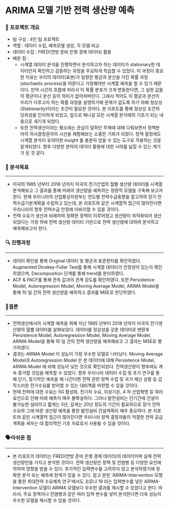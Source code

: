 # ARIMA 모델 기반 전력 생산량 예측

### 📣 프로젝트 개요
- 팀 구성 : 4인 팀 프로젝트
- 역할 : 데이터 수집, 예측모델 생성, 각 모델 비교
- 데이터 수집 : FRED(연방 준비 은행 경제 데이터) 활용
- 배운 점 :
    - 시계열 데이터 분석을 진행하면서 분석하고자 하는 데이터가 stationary한 데이터인지 확인하고 검증하는 과정을 주요하게 학습할 수 있었다. 이 과정이 중요한 이유는 우리의 데이터(표본)가 일정한 평균과 분산을 가진 확률 과정(stochastic process)을 따른다고 가정해야만 시계열 예측을 할 수 있기 때문이다. 만약 시간의 흐름에 따라서 이 확률 분포가 크게 변동한다면, 그 실현 값들의 평균이나 분산 등의 의미가 없어져버린다. 그래서 적어도 이 평균과 분산이 우리가 다루고자 하는 확률 과정을 설명하기에 문제가 없도록 하기 위해 정상성(Stationarity)이라는 조건이 필요한 것이다. 본 리포트를 통해 정상성 조건의 당위성을 인지하게 되었고, 앞으로 해나갈 모든 시계열 분석에의 기초가 되는 내용으로 새기게 되었다.
    - 또한 전력생산이라는 평소에는 관심이 덜하던 주제에 대해 다뤄보면서 정책분야의 의사결정권자의 시선을 체험해보는 소중한 기회가 되었다. 정책 결정에도 시계열 분석이 유의미한 insight 를 충분히 얻을 수 있는 도구로 작용하는 것을 알게되었다. 향후 다양한 분야의 데이터 활용에 대한 시야를 넓힐 수 있는 계기가 된 것 같다.

### 🎯 분석목표

---

- 미국의 1985 년부터 2018 년까지 미국의 전기산업의 월별 생산량 데이터를 시계열 분석해보고 그 결과를 통해 미래의 생산량을 예측하는 정량적 모델을 구축해 보고자 한다. 현재 우리나라의 산업통상자원부는 연도별 전력수급동향을 참고하여 장기 전력수급기본계획을 수립하고 있는데, 본 리포트와 같은 시계열적 접근이 많아진다면 우리나라의 향후 전력수급 안정에 이바지할 수 있을 것이다.
- 전력 수요가 생산과 비례하여 정확한 정책이 이루어졌고 생산량이 최적화되어 생산되었다는 가정 하에 전력 생산량 데이터 기반으로 전력 생산량에 대하여 분석하고 예측해보고자 한다.

### 🔍 진행과정

---

- 데이터 확인을 통해 Original 데이터 및 평균과 표준편차를 확인하였다. Augmented Dicekey-Fuller Test를 통해 시계열 데이터가 안정성이 있는지 확인하였으며, Decomposition 단계를 통해 trend를 분리하였다.
- ACF & PACF를 통해 관측 값과의 관계 강도를 확인하였다. 또한 Persistence Model, Autoregression Model, Moving Average Model, ARIMA Model을 통해 10 일 간의 전력 생산량을 예측하고 결과를 MSE로 판단하였다.

### 🔬결론

---

- 전력생산에서의 시계열 예측을 위해 지난 1985 년부터 2018 년까지 미국의 전기생산량의 월별
데이터를 살펴보았다. 데이터를 정상성을 갖춘 데이터로 변환후 Persistence Model, Autoregression Model, Moving Average Model, ARIMA Model을 통해 10 일 간의 전력 생산량을 예측해보고 그 결과는 MSE로 평가하였다.
- 결과는 ARIMA Model 이 성능이 가장 우수한 모델로 나타났다. Moving Average Model과 Autoregression Model 은 본 데이터에 대해 Persistence Model, ARIMA Model 에 비해 성능이 낮은 것으로 확인되었다. 전력생산량이 향후에도 계속 증가할 것임을 예측할 수 있었다. 향후 우리나라 데이터 수집 및 추가 연구를 통해 단기, 장기적인 예측을 해 나간다면 전력 관련 정책 수립 및 국가 재난 상황 등 갑작스러운 전기수요를 방어할 수 있는 대비책을 마련할 수 있을 것이다.
- 현재 전력에 대한 수요는 5G 활성화, 전기차 수요, 이상기온, 4 차 산업혁명 등 여러 요인으로 인해 미래 예측이 매우 불확실하다. 그러나 발전설비는 단기간에 건설이 불가능한 설비이고 짧게는 5년, 길게는 20년 정도의 기간이 필요하므로 장기 전력 수요와 그에 따른 생산량 예측을 통한 발전설비 건설계획이 매우 중요하다. 본 리포트와 같은 시계열적 접근이 많아진다면 우리나라 정책 결정자들이 적절한 전력 공급 계획을 세우는 데 합리적인 기초 자료로서 사용될 수 있을 것이다.

### 🗣️아쉬운 점

---

- 본 리포트의 데이터는 FRED(연방 준비 은행 경제 데이터)의 데이터이며 실제 전력 생산량만을 가지고 분석한 것이다. 전력 생산량은 정책 및 전염병 등 다양한 요인에 의하여 영향을 받을 수 있다. 추가적인 입력변수를 고려하지 않고 분석하였기에 정확한 분석 또는 예측에 한계가 있을 수 있다. 참고 문헌 ‘ARIMA-Intervention 모형을 통한 최대전력 수요예측 연구’에서도 코로나 19 라는 입력변수를 넣은 ARIMA-Intervention 모델이 ARIMA 모델보다 우수한 결과를 제시할 수 있었다고 한다. 따라서, 주요 정책이나 전염병과 같은 여러 입력 변수를 넣어 분석한다면 더욱 성능이 우수한 모델을 제시할 수 있을 것이다.